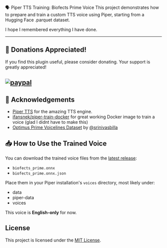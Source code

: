 🗣️ Piper TTS Training: Biofects Prime Voice
This project demonstrates how to prepare and train a custom TTS voice using Piper, starting from a Hugging Face .parquet dataset.

I hope I remembered everything I have done.

---
## 💸 Donations Appreciated!
If you find this plugin useful, please consider donating. Your support is greatly appreciated!

[![paypal](https://www.paypalobjects.com/en_US/i/btn/btn_donateCC_LG.gif)](https://www.paypal.com/cgi-bin/webscr?cmd=_s-xclick&hosted_button_id=TWRQVYJWC77E6)
---

## 🙌 Acknowledgements

- [Piper TTS](https://github.com/rhasspy/piper) for the amazing TTS engine.
- [ifansnek/piper-train-docker](https://hub.docker.com/r/ifansnek/piper-train-docker) for great working Docker image to train a voice (glad I didnt have to make this)
- [Optimus Prime Voicelines Dataset](https://huggingface.co/datasets/srinivasbilla/optimus_prime_voicelines_hf) by [@srinivasbilla](https://huggingface.co/srinivasbilla)


## 📥 How to Use the Trained Voice


You can download the trained voice files from the [latest release](https://github.com/biofects/piper-voice/releases/latest):

- `biofects_prime.onnx`
- `biofects_prime.onnx.json`

Place them in your Piper installation's `voices` directory, most likely under:
- data
- piper-data
- voices


This voice is **English-only** for now.


## License

This project is licensed under the [MIT License](LICENSE).
